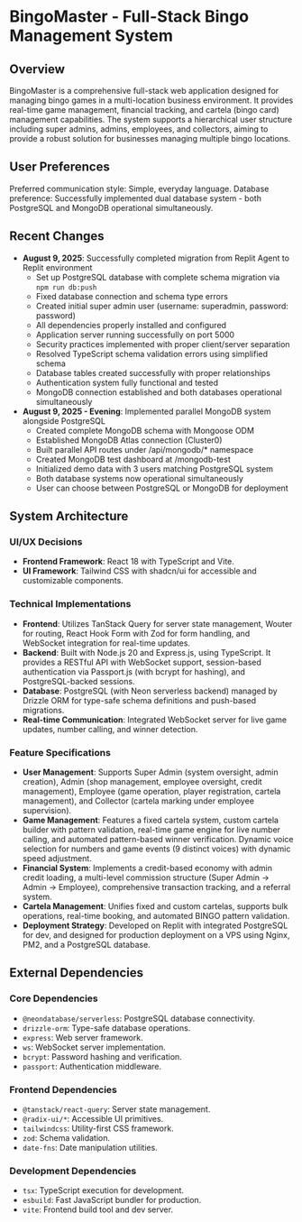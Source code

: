# BingoMaster - Full-Stack Bingo Management System

## Overview
BingoMaster is a comprehensive full-stack web application designed for managing bingo games in a multi-location business environment. It provides real-time game management, financial tracking, and cartela (bingo card) management capabilities. The system supports a hierarchical user structure including super admins, admins, employees, and collectors, aiming to provide a robust solution for businesses managing multiple bingo locations.

## User Preferences
Preferred communication style: Simple, everyday language.
Database preference: Successfully implemented dual database system - both PostgreSQL and MongoDB operational simultaneously.

## Recent Changes
- **August 9, 2025**: Successfully completed migration from Replit Agent to Replit environment
  - Set up PostgreSQL database with complete schema migration via `npm run db:push`
  - Fixed database connection and schema type errors
  - Created initial super admin user (username: superadmin, password: password)
  - All dependencies properly installed and configured
  - Application server running successfully on port 5000
  - Security practices implemented with proper client/server separation
  - Resolved TypeScript schema validation errors using simplified schema
  - Database tables created successfully with proper relationships
  - Authentication system fully functional and tested
  - MongoDB connection established and both databases operational simultaneously
- **August 9, 2025 - Evening**: Implemented parallel MongoDB system alongside PostgreSQL
  - Created complete MongoDB schema with Mongoose ODM
  - Established MongoDB Atlas connection (Cluster0)
  - Built parallel API routes under /api/mongodb/* namespace
  - Created MongoDB test dashboard at /mongodb-test
  - Initialized demo data with 3 users matching PostgreSQL system
  - Both database systems now operational simultaneously
  - User can choose between PostgreSQL or MongoDB for deployment

## System Architecture

### UI/UX Decisions
- **Frontend Framework**: React 18 with TypeScript and Vite.
- **UI Framework**: Tailwind CSS with shadcn/ui for accessible and customizable components.

### Technical Implementations
- **Frontend**: Utilizes TanStack Query for server state management, Wouter for routing, React Hook Form with Zod for form handling, and WebSocket integration for real-time updates.
- **Backend**: Built with Node.js 20 and Express.js, using TypeScript. It provides a RESTful API with WebSocket support, session-based authentication via Passport.js (with bcrypt for hashing), and PostgreSQL-backed sessions.
- **Database**: PostgreSQL (with Neon serverless backend) managed by Drizzle ORM for type-safe schema definitions and push-based migrations.
- **Real-time Communication**: Integrated WebSocket server for live game updates, number calling, and winner detection.

### Feature Specifications
- **User Management**: Supports Super Admin (system oversight, admin creation), Admin (shop management, employee oversight, credit management), Employee (game operation, player registration, cartela management), and Collector (cartela marking under employee supervision).
- **Game Management**: Features a fixed cartela system, custom cartela builder with pattern validation, real-time game engine for live number calling, and automated pattern-based winner verification. Dynamic voice selection for numbers and game events (9 distinct voices) with dynamic speed adjustment.
- **Financial System**: Implements a credit-based economy with admin credit loading, a multi-level commission structure (Super Admin → Admin → Employee), comprehensive transaction tracking, and a referral system.
- **Cartela Management**: Unifies fixed and custom cartelas, supports bulk operations, real-time booking, and automated BINGO pattern validation.
- **Deployment Strategy**: Developed on Replit with integrated PostgreSQL for dev, and designed for production deployment on a VPS using Nginx, PM2, and a PostgreSQL database.

## External Dependencies

### Core Dependencies
- `@neondatabase/serverless`: PostgreSQL database connectivity.
- `drizzle-orm`: Type-safe database operations.
- `express`: Web server framework.
- `ws`: WebSocket server implementation.
- `bcrypt`: Password hashing and verification.
- `passport`: Authentication middleware.

### Frontend Dependencies
- `@tanstack/react-query`: Server state management.
- `@radix-ui/*`: Accessible UI primitives.
- `tailwindcss`: Utility-first CSS framework.
- `zod`: Schema validation.
- `date-fns`: Date manipulation utilities.

### Development Dependencies
- `tsx`: TypeScript execution for development.
- `esbuild`: Fast JavaScript bundler for production.
- `vite`: Frontend build tool and dev server.